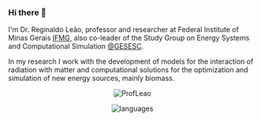 ### Hi there 👋
I'm Dr. Reginaldo Leão, professor and researcher at Federal Institute of Minas Gerais [IFMG](https://www.ifmg.edu.br/arcos/), also co-leader of the Study Group on Energy Systems and Computational Simulation  [@GESESC](https://github.com/GESESC).

In my research I work with the development of models for the interaction of radiation with matter and computational solutions for the optimization and simulation of new energy sources, mainly biomass.

 <p align="center">
 <img src="https://github-readme-stats.vercel.app/api?username=ProfLeao&theme=gotham&show_icons=true&include_all_commits=true&count_private=true" alt="ProfLeao"/> 
 </p>
 
  <p align="center">
 <img src="https://github-readme-stats.vercel.app/api/top-langs/?username=ProfLeao&theme=gotham&layout=compact" alt="languages" />
 </p>
 
